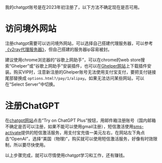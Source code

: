 我的chatgpt账号是在2023年初注册了，以下方法不确定现在是否可用。

# 访问境外网站

注册chatgpt需要可以访问境外网站，可以选择自己搭建代理服务器，可以参考[《v2ray代理服务器》](https://chenxiaosong.com/no-index/v2ray.html)，但自己搭建的服务器ip容易被封。

建议使用chrome浏览器的“谷歌上网助手”，可以在chrome的web store搜索“Ghelper”或“谷歌上网助手”安装插件，也可以在[Ghelper网站](https://ghelper.net/)上下载插件安装。购买VIP时，注意新注册的Ghelper账号无法使用支付宝支付，要把支付链接尾部替换成 `options.html?/pay/1/alipay`。如果无法访问某些网站，可以在“Select Server”中切换。

# 注册ChatGPT

在[chatgpt网站](https://openai.com/gpt-4)点击“Try on ChatGPT Plus”按钮，用邮件箱注册账号（国内邮箱不确定是否可以注册，如果不能可以使用gmail注册），短信激活使用[sms-activate](https://sms-activate.org)提供的短信激活服务，用支付宝充值一美元左右，在网站左下角点击“OpenAI”，选择“美国（物理)”，购买就可以使用短信激活服务，好像有时效限制，所以要尽快使用。

以上步骤完成，就可以尽情使用chatgpt学习和工作，还有赚钱。